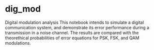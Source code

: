 # dig_mod
 Digital modulation analysis
 This notebook intends to simulate a digital communication system, and demonstrate its error performance during a transmission in a noise channel. The results are compared with the theorethical probabilities of error equations for PSK, FSK, and QAM modulations.
 
